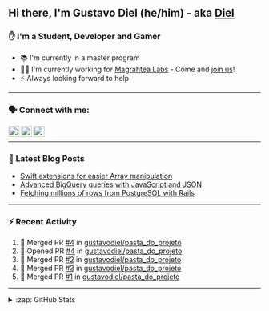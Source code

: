 ## Hi there, I'm Gustavo Diel (he/him) - aka [Diel](https://diel.dev)

### ✋ I'm a Student, Developer and Gamer
- 📚 I'm currently in a master program
- 👨‍💻 I'm currently working for [Magrahtea Labs](https://magrathealabs.com) - Come and [join us](https://careers.magrathealabs.com)!
- ⚡️ Always looking forward to help

---

### 🗣 Connect with me:

[<img align="left" alt="Diel | Twitter" width="22px" src="https://cdn.jsdelivr.net/npm/simple-icons@v3/icons/twitter.svg" />][twitter]
[<img align="left" alt="Diel | LinkedIn" width="22px" src="https://cdn.jsdelivr.net/npm/simple-icons@v3/icons/linkedin.svg" />][linkedin]
[<img align="left" alt="Diel | Instagram" width="22px" src="https://cdn.jsdelivr.net/npm/simple-icons@v3/icons/instagram.svg" />][instagram]

<br />

---

### 📘 Latest Blog Posts
<!-- BLOG-POST-LIST:START -->
- [Swift extensions  for easier Array manipulation](https://blog.magrathealabs.com/swift-extensions-for-easier-array-manipulation-f5bb72167544?source=rss-33f9281bad5b------2)
- [Advanced BigQuery queries with JavaScript and JSON](https://blog.magrathealabs.com/advanced-bigquery-queries-with-javascript-and-json-e02fb58f38cb?source=rss-33f9281bad5b------2)
- [Fetching millions of rows from PostgreSQL with Rails](https://blog.magrathealabs.com/fetching-millions-of-rows-from-postgresql-with-rails-70c0cec1b6f5?source=rss-33f9281bad5b------2)
<!-- BLOG-POST-LIST:END -->

---

### :zap: Recent Activity

<!--START_SECTION:activity-->
1. 🎉 Merged PR [#4](https://github.com/gustavodiel/pasta_do_projeto/pull/4) in [gustavodiel/pasta_do_projeto](https://github.com/gustavodiel/pasta_do_projeto)
2. 💪 Opened PR [#4](https://github.com/gustavodiel/pasta_do_projeto/pull/4) in [gustavodiel/pasta_do_projeto](https://github.com/gustavodiel/pasta_do_projeto)
3. 🎉 Merged PR [#2](https://github.com/gustavodiel/pasta_do_projeto/pull/2) in [gustavodiel/pasta_do_projeto](https://github.com/gustavodiel/pasta_do_projeto)
4. 🎉 Merged PR [#3](https://github.com/gustavodiel/pasta_do_projeto/pull/3) in [gustavodiel/pasta_do_projeto](https://github.com/gustavodiel/pasta_do_projeto)
5. 🎉 Merged PR [#1](https://github.com/gustavodiel/pasta_do_projeto/pull/1) in [gustavodiel/pasta_do_projeto](https://github.com/gustavodiel/pasta_do_projeto)
<!--END_SECTION:activity-->

---

<details>
  <summary>:zap: GitHub Stats</summary>

  <img align="left" alt="GitHub Stats" src="https://github-readme-stats.vercel.app/api?username=gustavodiel&show_icons=true&hide_border=true&count_private=true" />
  <img align="left" alt="GitHub Stats" src="https://github-readme-stats.vercel.app/api/top-langs/?username=gustavodiel" />

</details>

[website]: https://diel.dev
[twitter]: https://twitter.com/gu_diel16
[instagram]: https://instagram.com/gtd1696
[linkedin]: https://br.linkedin.com/in/gustavodiel
